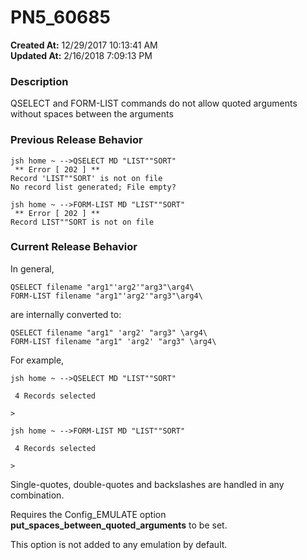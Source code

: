 # PN5_60685

**Created At:** 12/29/2017 10:13:41 AM  
**Updated At:** 2/16/2018 7:09:13 PM  


### Description

QSELECT and FORM-LIST commands do not allow quoted arguments without spaces between the arguments



### Previous Release Behavior

```
jsh home ~ -->QSELECT MD "LIST""SORT"
 ** Error [ 202 ] **
Record 'LIST""SORT' is not on file
No record list generated; File empty?

jsh home ~ -->FORM-LIST MD "LIST""SORT"
 ** Error [ 202 ] **
Record LIST""SORT is not on file
```



### Current Release Behavior

In general,

```
QSELECT filename "arg1"'arg2'"arg3"\arg4\
FORM-LIST filename "arg1"'arg2'"arg3"\arg4\
```

are internally converted to:

```
QSELECT filename "arg1" 'arg2' "arg3" \arg4\
FORM-LIST filename "arg1" 'arg2' "arg3" \arg4\
```

For example,

```
jsh home ~ -->QSELECT MD "LIST""SORT"

 4 Records selected

>

jsh home ~ -->FORM-LIST MD "LIST""SORT"

 4 Records selected

>
```

Single-quotes, double-quotes and backslashes are handled in any combination.

Requires the Config\_EMULATE option **put\_spaces\_between\_quoted\_arguments** to be set.

This option is not added to any emulation by default.
